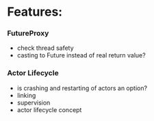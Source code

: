 # Features:

### FutureProxy

- check thread safety
- casting to Future instead of real return value?

### Actor Lifecycle

- is crashing and restarting of actors an option?
- linking
- supervision
- actor lifecycle concept
